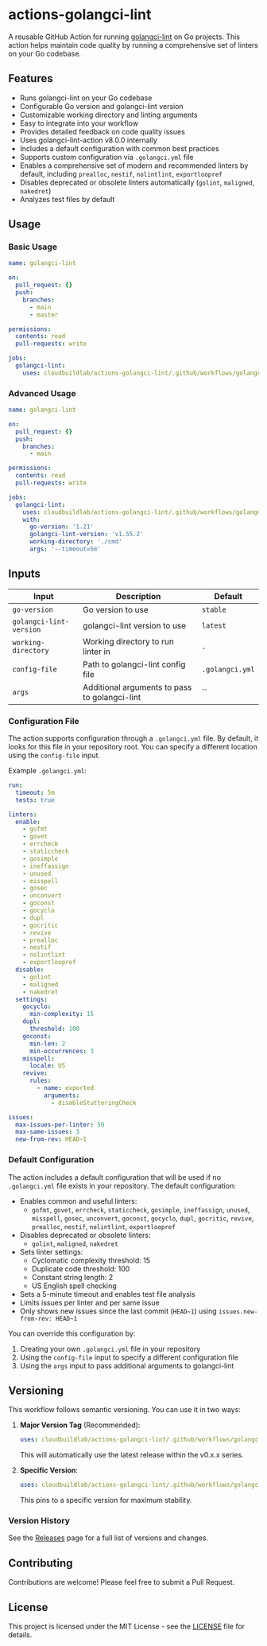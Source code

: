 # actions-golangci-lint

A reusable GitHub Action for running [golangci-lint](https://golangci-lint.run/) on Go projects. This action helps maintain code quality by running a comprehensive set of linters on your Go codebase.

## Features

- Runs golangci-lint on your Go codebase
- Configurable Go version and golangci-lint version
- Customizable working directory and linting arguments
- Easy to integrate into your workflow
- Provides detailed feedback on code quality issues
- Uses golangci-lint-action v8.0.0 internally
- Includes a default configuration with common best practices
- Supports custom configuration via `.golangci.yml` file
- Enables a comprehensive set of modern and recommended linters by default, including `prealloc`, `nestif`, `nolintlint`, `exportloopref`
- Disables deprecated or obsolete linters automatically (`golint`, `maligned`, `nakedret`)
- Analyzes test files by default

## Usage

### Basic Usage

```yaml
name: golangci-lint

on:
  pull_request: {}
  push:
    branches:
      - main
      - master

permissions:
  contents: read
  pull-requests: write

jobs:
  golangci-lint:
    uses: cloudbuildlab/actions-golangci-lint/.github/workflows/golangci-lint.yml@v0
```

### Advanced Usage

```yaml
name: golangci-lint

on:
  pull_request: {}
  push:
    branches:
      - main

permissions:
  contents: read
  pull-requests: write

jobs:
  golangci-lint:
    uses: cloudbuildlab/actions-golangci-lint/.github/workflows/golangci-lint.yml@v0
    with:
      go-version: '1.21'
      golangci-lint-version: 'v1.55.2'
      working-directory: './cmd'
      args: '--timeout=5m'
```

## Inputs

| Input | Description | Default |
|-------|-------------|---------|
| `go-version` | Go version to use | `stable` |
| `golangci-lint-version` | golangci-lint version to use | `latest` |
| `working-directory` | Working directory to run linter in | `.` |
| `config-file` | Path to golangci-lint config file | `.golangci.yml` |
| `args` | Additional arguments to pass to golangci-lint | `` |

### Configuration File

The action supports configuration through a `.golangci.yml` file. By default, it looks for this file in your repository root. You can specify a different location using the `config-file` input.

Example `.golangci.yml`:

```yaml
run:
  timeout: 5m
  tests: true

linters:
  enable:
    - gofmt
    - govet
    - errcheck
    - staticcheck
    - gosimple
    - ineffassign
    - unused
    - misspell
    - gosec
    - unconvert
    - goconst
    - gocyclo
    - dupl
    - gocritic
    - revive
    - prealloc
    - nestif
    - nolintlint
    - exportloopref
  disable:
    - golint
    - maligned
    - nakedret
  settings:
    gocyclo:
      min-complexity: 15
    dupl:
      threshold: 100
    goconst:
      min-len: 2
      min-occurrences: 3
    misspell:
      locale: US
    revive:
      rules:
        - name: exported
          arguments:
            - disableStutteringCheck

issues:
  max-issues-per-linter: 50
  max-same-issues: 3
  new-from-rev: HEAD~1
```

### Default Configuration

The action includes a default configuration that will be used if no `.golangci.yml` file exists in your repository. The default configuration:

- Enables common and useful linters:
  - `gofmt`, `govet`, `errcheck`, `staticcheck`, `gosimple`, `ineffassign`, `unused`, `misspell`, `gosec`, `unconvert`, `goconst`, `gocyclo`, `dupl`, `gocritic`, `revive`, `prealloc`, `nestif`, `nolintlint`, `exportloopref`
- Disables deprecated or obsolete linters:
  - `golint`, `maligned`, `nakedret`
- Sets linter settings:
  - Cyclomatic complexity threshold: 15
  - Duplicate code threshold: 100
  - Constant string length: 2
  - US English spell checking
- Sets a 5-minute timeout and enables test file analysis
- Limits issues per linter and per same issue
- Only shows new issues since the last commit (`HEAD~1`) using `issues.new-from-rev: HEAD~1`

You can override this configuration by:

1. Creating your own `.golangci.yml` file in your repository
2. Using the `config-file` input to specify a different configuration file
3. Using the `args` input to pass additional arguments to golangci-lint

## Versioning

This workflow follows semantic versioning. You can use it in two ways:

1. **Major Version Tag** (Recommended):

   ```yaml
   uses: cloudbuildlab/actions-golangci-lint/.github/workflows/golangci-lint.yml@v0
   ```

   This will automatically use the latest release within the v0.x.x series.

2. **Specific Version**:

   ```yaml
   uses: cloudbuildlab/actions-golangci-lint/.github/workflows/golangci-lint.yml@v0.1.0
   ```

   This pins to a specific version for maximum stability.

### Version History

See the [Releases](../../releases) page for a full list of versions and changes.

## Contributing

Contributions are welcome! Please feel free to submit a Pull Request.

## License

This project is licensed under the MIT License - see the [LICENSE](LICENSE) file for details.
